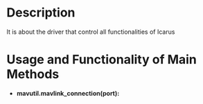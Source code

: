 # Description
It is about the driver that control all functionalities of Icarus

# Usage and Functionality of Main Methods
* **mavutil.mavlink_connection(port):**
